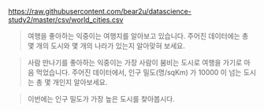 https://raw.githubusercontent.com/bear2u/datascience-study2/master/csv/world_cities.csv

> 여행을 좋아하는 익중이는 여행지를 알아보고 있습니다. 주어진 데이터에는 총 몇 개의 도시와 몇 개의 나라가 있는지 알아맞혀 보세요.

> 사람 만나기를 좋아하는 익중이는 가장 사람이 붐비는 도시로 여행을 가기로 마음 먹었습니다. 주어진 데이터에서, 인구 밀도(명/sqKm) 가 10000 이 넘는 도시는 총 몇 개인지 알아보세요.

> 이번에는 인구 밀도가 가장 높은 도시를 찾아봅시다. 
